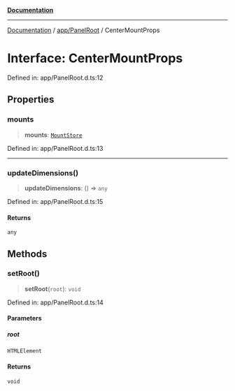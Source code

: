 [**Documentation**](../../../index.md)

***

[Documentation](../../../index.md) / [app/PanelRoot](../index.md) / CenterMountProps

# Interface: CenterMountProps

Defined in: app/PanelRoot.d.ts:12

## Properties

### mounts

> **mounts**: [`MountStore`](../../../stores/MountStore/classes/MountStore.md)

Defined in: app/PanelRoot.d.ts:13

***

### updateDimensions()

> **updateDimensions**: () => `any`

Defined in: app/PanelRoot.d.ts:15

#### Returns

`any`

## Methods

### setRoot()

> **setRoot**(`root`): `void`

Defined in: app/PanelRoot.d.ts:14

#### Parameters

##### root

`HTMLElement`

#### Returns

`void`
